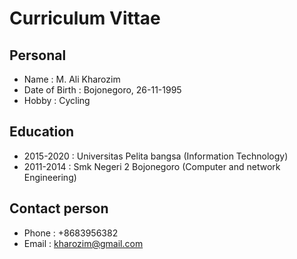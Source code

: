 #  Curriculum Vittae

## Personal
- Name              : M. Ali Kharozim
- Date of Birth     : Bojonegoro, 26-11-1995
- Hobby             : Cycling

## Education
- 2015-2020         : Universitas Pelita bangsa (Information Technology)
- 2011-2014         : Smk Negeri 2 Bojonegoro   (Computer and network Engineering)

## Contact person
- Phone             : +8683956382
- Email             : kharozim@gmail.com